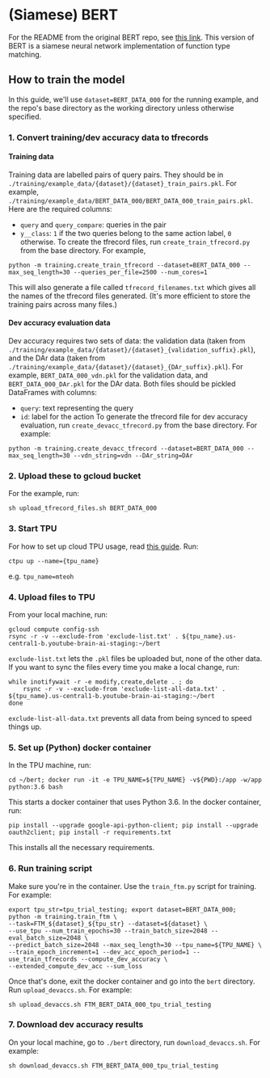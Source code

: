 # (Siamese) BERT

For the README from the original BERT repo, see [this link](https://github.com/google-research/bert/blob/master/README.md).
This version of BERT is a siamese neural network implementation of function type matching. 
## How to train the model
In this guide, we'll use `dataset=BERT_DATA_000` for the running example, and the repo's base directory as the working directory unless otherwise specified.
### 1. Convert training/dev accuracy data to tfrecords
#### Training data
Training data are labelled pairs of query pairs. They should be in `./training/example_data/{dataset}/{dataset}_train_pairs.pkl`. For example, `./training/example_data/BERT_DATA_000/BERT_DATA_000_train_pairs.pkl`. Here are the required columns:
* `query` and `query_compare`: queries in the pair
* `y__class`: `1` if the two queries belong to the same action label, `0` otherwise.
To create the tfrecord files, run `create_train_tfrecord.py` from the base directory.
For example,
```
python -m training.create_train_tfrecord --dataset=BERT_DATA_000 --max_seq_length=30 --queries_per_file=2500 --num_cores=1
```
This will also generate a file called `tfrecord_filenames.txt` which gives all the names of the tfrecord files generated. (It's more efficient to store the training pairs across many files.)
#### Dev accuracy evaluation data
Dev accuracy requires two sets of data: the validation data (taken from `./training/example_data/{dataset}/{dataset}_{validation_suffix}.pkl`), and the DAr data (taken from `./training/example_data/{dataset}/{dataset}_{DAr_suffix}.pkl`). For example, `BERT_DATA_000_vdn.pkl` for the validation data, and `BERT_DATA_000_DAr.pkl` for the DAr data.
Both files should be pickled DataFrames with columns:
* `query`: text representing the query
* `id`: label for the action
To generate the tfrecord file for dev accuracy evaluation, run `create_devacc_tfrecord.py` from the base directory. For example:
```
python -m training.create_devacc_tfrecord --dataset=BERT_DATA_000 --max_seq_length=30 --vdn_string=vdn --DAr_string=DAr
```
### 2. Upload these to gcloud bucket
For the example, run:
```
sh upload_tfrecord_files.sh BERT_DATA_000
```
### 3. Start TPU
For how to set up cloud TPU usage, read [this guide](https://brain-team.quip.com/tIQSA4cakDCK/WIP-Using-cloud-tpu-from-the-command-line).
Run: 
```
ctpu up --name={tpu_name}
```
e.g. `tpu_name=mteoh`
### 4. Upload files to TPU
From your local machine, run:
```
gcloud compute config-ssh
rsync -r -v --exclude-from 'exclude-list.txt' . ${tpu_name}.us-central1-b.youtube-brain-ai-staging:~/bert
```
`exclude-list.txt` lets the `.pkl` files be uploaded but, none of the other data.
If you want to sync the files every time you make a local change, run:
```
while inotifywait -r -e modify,create,delete . ; do
    rsync -r -v --exclude-from 'exclude-list-all-data.txt' . ${tpu_name}.us-central1-b.youtube-brain-ai-staging:~/bert
done
```
`exclude-list-all-data.txt` prevents all data from being synced to speed things up.
### 5. Set up (Python) docker container
In the TPU machine, run:
```
cd ~/bert; docker run -it -e TPU_NAME=${TPU_NAME} -v${PWD}:/app -w/app python:3.6 bash
```
This starts a docker container that uses Python 3.6.
In the docker container, run:
```
pip install --upgrade google-api-python-client; pip install --upgrade oauth2client; pip install -r requirements.txt
```
This installs all the necessary requirements.
### 6. Run training script
Make sure you're in the container. Use the `train_ftm.py` script for training. For example:
```
export tpu_str=tpu_trial_testing; export dataset=BERT_DATA_000;
python -m training.train_ftm \
--task=FTM_${dataset}_${tpu_str} --dataset=${dataset} \
--use_tpu --num_train_epochs=30 --train_batch_size=2048 --eval_batch_size=2048 \
--predict_batch_size=2048 --max_seq_length=30 --tpu_name=${TPU_NAME} \
--train_epoch_increment=1 --dev_acc_epoch_period=1 --use_train_tfrecords --compute_dev_accuracy \
--extended_compute_dev_acc --sum_loss 
```
Once that's done, exit the docker container and go into the `bert` directory. Run `upload_devaccs.sh`. For example:
```
sh upload_devaccs.sh FTM_BERT_DATA_000_tpu_trial_testing
```
### 7. Download dev accuracy results
On your local machine, go to `./bert` directory, run `download_devaccs.sh`. For example:
```
sh download_devaccs.sh FTM_BERT_DATA_000_tpu_trial_testing
```

